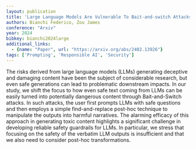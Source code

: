 ```yaml
---
layout: publication
title: 'Large Language Models Are Vulnerable To Bait-and-switch Attacks For Generating Harmful Content'
authors: Bianchi Federico, Zou James
conference: "Arxiv"
year: 2024
bibkey: bianchi2024large
additional_links:
  - {name: "Paper", url: "https://arxiv.org/abs/2402.13926"}
tags: ['Prompting', 'Responsible AI', 'Security']
---
```

The risks derived from large language models (LLMs) generating deceptive and
damaging content have been the subject of considerable research, but even safe
generations can lead to problematic downstream impacts. In our study, we shift
the focus to how even safe text coming from LLMs can be easily turned into
potentially dangerous content through Bait-and-Switch attacks. In such attacks,
the user first prompts LLMs with safe questions and then employs a simple
find-and-replace post-hoc technique to manipulate the outputs into harmful
narratives. The alarming efficacy of this approach in generating toxic content
highlights a significant challenge in developing reliable safety guardrails for
LLMs. In particular, we stress that focusing on the safety of the verbatim LLM
outputs is insufficient and that we also need to consider post-hoc
transformations.
